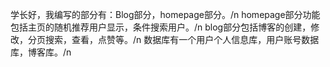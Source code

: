 学长好，我编写的部分有：Blog部分，homepage部分。/n
homepage部分功能包括主页的随机推荐用户显示，条件搜索用户。/n
blog部分包括博客的创建，修改，分页搜索，查看，点赞等。/n
数据库有一个用户个人信息库，用户账号数据库，博客库。/n
